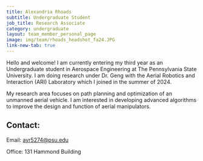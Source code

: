```yaml
---
title: Alexandria Rhoads
subtitle: Undergraduate Student
job_title: Research Associate
category: undergraduate
layout: team_member_personal_page
image: img/team/rhoads_headshot_fa24.JPG
link-new-tab: true
---
```


Hello and welcome! I am currently entering my third year as an Undergraduate student in Aerospace Engineering at The Pennsylvania State University. I am doing research under Dr. Geng with the Aerial Robotics and Interaction (ARI) Laboratory which I joined in the summer of 2024.

My research area focuses on path planning and optimization of an unmanned aerial vehicle. I am interested in developing advanced algorithms to improve the design and function of aerial manipulators.
## Contact: ##

Email: [ayr5274@psu.edu](mailto:ayr5274@psu.edu)

Office: 131 Hammond Building
